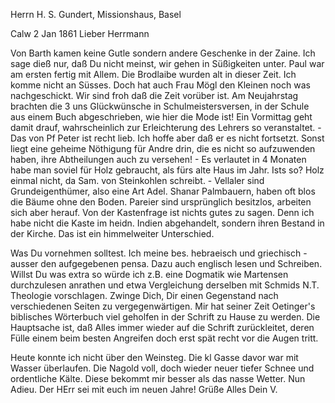 Herrn H. S. Gundert, Missionshaus, Basel

 Calw 2 Jan 1861
Lieber Herrmann

Von Barth kamen keine Gutle sondern andere Geschenke in der Zaine. Ich sage dieß nur, daß Du nicht meinst, wir gehen in Süßigkeiten unter. Paul war am ersten fertig mit Allem. Die Brodlaibe wurden alt in dieser Zeit. Ich komme nicht an Süsses. Doch hat auch Frau Mögl den Kleinen noch was nachgeschickt. Wir sind froh daß die Zeit vorüber ist. Am Neujahrstag brachten die 3 uns Glückwünsche in Schulmeistersversen, in der Schule aus einem Buch abgeschrieben, wie hier die Mode ist! Ein Vormittag geht damit drauf, wahrscheinlich zur Erleichterung des Lehrers so veranstaltet. - Das von Pf Peter ist recht lieb. Ich hoffe aber daß er es nicht fortsetzt. Sonst liegt eine geheime Nöthigung für Andre drin, die es nicht so aufzuwenden haben, ihre Abtheilungen auch zu versehen! - Es verlautet in 4 Monaten habe man soviel für Holz gebraucht, als fürs alte Haus im Jahr. Ists so? Holz einmal nicht, da Sam. von Steinkohlen schreibt. - Vellaler sind Grundeigenthümer, also eine Art Adel. Shanar Palmbauern, haben oft blos die Bäume ohne den Boden. Pareier sind ursprünglich besitzlos, arbeiten sich aber herauf. Von der Kastenfrage ist nichts gutes zu sagen. Denn ich habe nicht die Kaste im heidn. Indien abgehandelt, sondern ihren Bestand in der Kirche. Das ist ein himmelweiter Unterschied.

Was Du vornehmen solltest. Ich meine bes. hebraeisch und griechisch - ausser den aufgegebenen pensa. Dazu auch englisch lesen und Schreiben. Willst Du was extra so würde ich z.B. eine Dogmatik wie Martensen durchzulesen anrathen und etwa Vergleichung derselben mit Schmids N.T. Theologie vorschlagen. Zwinge Dich, Dir einen Gegenstand nach verschiedenen Seiten zu vergegenwärtigen. Mir hat seiner Zeit Oetinger's biblisches Wörterbuch viel geholfen in der Schrift zu Hause zu werden. Die Hauptsache ist, daß Alles immer wieder auf die Schrift zurückleitet, deren Fülle einem beim besten Angreifen doch erst spät recht vor die Augen tritt.

Heute konnte ich nicht über den Weinsteg. Die kl Gasse davor war mit Wasser überlaufen. Die Nagold voll, doch wieder neuer tiefer Schnee und ordentliche Kälte. Diese bekommt mir besser als das nasse Wetter. Nun Adieu. Der HErr sei mit euch im neuen Jahre! Grüße Alles
 Dein V.
